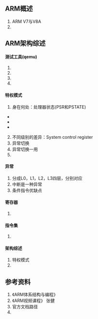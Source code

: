 ## ARM概述
1. ARM V7与V8A
2. 

## ARM架构综述

#### 测试工具(qemu)
1. 
2. 
3. 
4. 

#### 特权模式
1. 身在何处：处理器状态(PSR和PSTATE)
* 
* 
* 
2. 不同级别的差异：System control register
3. 异常切换 
4. 异常切换一用
5. 

#### 异常
1. 分成L0，L1，L2，L3四层，分别对应
2. 中断是一种异常
3. 条件指令优缺点

#### 寄存器
1. 

#### 指令集
1. 

#### 架构综述
1. 特权模式
2. 

## 参考资料
1. 《ARM体系结构与编程》
2. 《ARM视频课程》 张健
3. 官方文档路径
4. 
